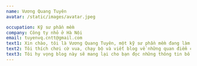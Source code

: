 ```yaml
---
name: Vương Quang Tuyên
avatar: /static/images/avatar.jpeg

occupation: Kỹ sư phần mềm
company: Công ty nhỏ ở Hà Nội
email: tuyenvq.cntt@gmail.com
text1: Xin chào, tôi là Vương Quang Tuyên, một kỹ sư phần mềm đang làm việc tại một công ty nhỏ ở Hà Nội.
text2: Tôi thích chơi cờ vua, chạy bộ và viết blog về những quan điểm cá nhân, kinh nghiệm học tập và các vấn đề liên quan đến cuộc sống cá nhân của mình. Tôi cũng yêu thích công nghệ, du lịch, và muốn chia sẻ những kiến thức và trải nghiệm của mình với mọi người. Blog này là nơi tôi ghi lại những suy nghĩ, cảm xúc và ý tưởng của mình về những điều mà tôi quan tâm và đam mê.
text3: Tôi hy vọng blog này sẽ mang lại cho bạn đọc những thông tin bổ ích, những góc nhìn mới mẻ và những cảm hứng để sống một cuộc sống hạnh phúc và ý nghĩa. Cảm ơn bạn đã ghé thăm blog của tôi, và hãy để lại bình luận nếu bạn có ý kiến hay góp ý gì cho tôi nhé!
---
```

